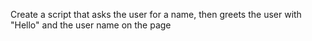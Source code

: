Create a script that asks the user for a name, then greets the user with "Hello" and the user
name on the page
